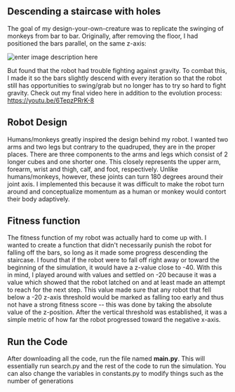 ## Descending a staircase with holes
The goal of my design-your-own-creature was to replicate the swinging of monkeys from bar to bar. Originally, after removing the floor, I had positioned the bars parallel, on the same z-axis:

![enter image description here](https://i.imgur.com/LqGLu73.gif)

But found that the robot had trouble fighting against gravity. To combat this, I made it so the bars slightly descend with every iteration so that the robot still has opportunities to swing/grab but no longer has to try so hard to fight gravity. Check out my final video here in addition to the evolution process: https://youtu.be/6TepzPRrK-8

## Robot Design
Humans/monkeys greatly inspired the design behind my robot. I wanted two arms and two legs but contrary to the quadruped, they are in the proper places. There are three components to the arms and legs which consist of 2 longer cubes and one shorter one. This closely represents the upper arm, forearm, wrist and thigh, calf, and foot, respectively. Unlike humans/monkeys, however, these joints can turn 180 degrees around their joint axis. I implemented this because it was difficult to make the robot turn around and conceptualize momentum as a human or monkey would contort their body adaptively.

## Fitness function
The fitness function of my robot was actually hard to come up with. I wanted to create a function that didn't necessarily punish the robot for falling off the bars, so long as it made some progress descending the staircase. I found that if the robot were to fall off right away or toward the beginning of the simulation, it would have a z-value close to -40. With this in mind, I played around with values and settled on -20 because it was a value which showed that the robot latched on and at least made an attempt to reach for the next step. This value made sure that any robot that fell below a -20 z-axis threshold would be marked as falling too early and thus not have a strong fitness score -- this was done by taking the absolute value of the z-position. After the vertical threshold was established, it was a simple metric of how far the robot progressed toward the negative x-axis. 

## Run the Code
After downloading all the code, run the file named **main.py**. This will essentially run search.py and the rest of the code to run the simulation. You can also change the variables in constants.py to modify things such as the number of generations 
